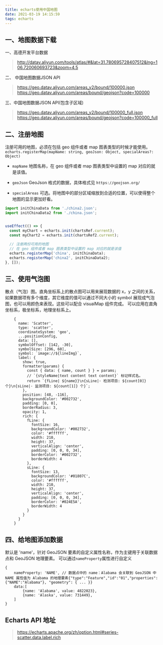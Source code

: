 ```yaml
---
title: echarts使用中国地图
date: 2021-03-19 14:15:59
tags: echarts
---
```


## 一、地图数据下载

一、高德开发平台数据
> http://datav.aliyun.com/tools/atlas/#&lat=31.780695728407512&lng=106.720060693723&zoom=4.5

二、 中国地图数据JSON API
> https://geo.datav.aliyun.com/areas_v2/bound/100000.json
> https://geo.datav.aliyun.com/areas/bound/geojson?code=100000

三、中国地图数据JSON API(包含子区域)
> https://geo.datav.aliyun.com/areas_v2/bound/100000_full.json
> https://geo.datav.aliyun.com/areas/bound/geojson?code=100000_full
 
## 二、注册地图
注册可用的地图，必须在包括 geo 组件或者 map 图表类型的时候才能使用。
`echarts.registerMap(mapName: string, geoJson: Object, specialAreas?: Object)`
- `mapName`
  地图名称，在 geo 组件或者 map 图表类型中设置的 map 对应的就是该值。
    
- `geoJson`
  GeoJson 格式的数据，具体格式见 `https://geojson.org/`
        
- `specialAreas`
  可选。将地图中的部分区域缩放到合适的位置，可以使得整个地图的显示更加好看。
  
```javascript
import initChinaData from './china2.json';
import initChinaData2 from './china.json';


useEffect(() => {
  const myChart = echarts.init(chartsRef.current);
  const myChart2 = echarts.init(chartsRef2.current);
  
  // 注册两份可用的地图
  // 在 geo 组件或者 map 图表类型中设置的 map 对应的就是该值
  echarts.registerMap('china', initChinaData);
  echarts.registerMap('china2', initChinaData2);
}, []);

```

## 三、使用气泡图

散点（气泡）图。直角坐标系上的散点图可以用来展现数据的 x，y 之间的关系，如果数据项有多个维度，其它维度的值可以通过不同大小的 symbol 展现成气泡图，也可以用颜色来表现。这些可以配合 visualMap 组件完成。
可以应用在直角坐标系，极坐标系，地理坐标系上。

```
    {
      name: 'Scatter',
      type: 'scatter',
      coordinateSystem: 'geo',
      ...positionConfig,
      data: [],
      symbolOffset: [142, -30],
      symbolSize: [296, 60],
      symbol: `image://${lineImg}`,
      label: {
        show: true,
        formatter(params) {
          const { data: { name, count } } = params;
          // `{styleName|text content text content}` 标记样式名。
          return `{fLine| ${name}}\n{sLine|· 检测项目: ${count[0]} 个}\n{sLine|· 监测项目: ${count[1]} 个}`;
        },
        position: [48, -116],
        backgroundColor: '#002732',
        padding: [0, 0],
        borderRadius: 3,
        opacity: 1,
        rich: {
          fLine: {
            fontSize: 16,
            backgroundColor: '#002732',
            color: '#ffffff',
            width: 210,
            height: 37,
            verticalAlign: 'center',
            padding: [0, 0, 0, 34],
            borderColor: '#002732',
            borderWidth: 4
          },
          sLine: {
            fontSize: 13,
            backgroundColor: '#01807C',
            color: '#ffffff',
            width: 210,
            height: 37,
            verticalAlign: 'center',
            padding: [0, 0, 0, 34],
            borderColor: '#024E5A',
            borderWidth: 4
          }
        }
      }
    }
```

## 四、给地图添加数据
默认是 'name'，针对 GeoJSON 要素的自定义属性名称，作为主键用于关联数据点和 GeoJSON 地理要素。
可以通过`nameProperty`属性进行自定义
```
{
    nameProperty: 'NAME', // 数据点中的 name：Alabama 会关联到 GeoJSON 中 NAME 属性值为 Alabama 的地理要素{"type":"Feature","id":"01","properties":{"NAME":"Alabama"}, "geometry": { ... }}
    data:[
        {name: 'Alabama', value: 4822023},
        {name: 'Alaska', value: 731449},
    ]
}
```


## Echarts API 地址
> https://echarts.apache.org/zh/option.html#series-scatter.data.label.rich
